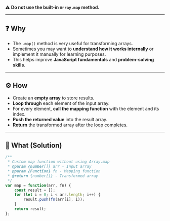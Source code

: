 
⚠️ **Do not use the built-in `Array.map` method.**

---

## ❓ Why
- The `.map()` method is very useful for transforming arrays.  
- Sometimes you may want to **understand how it works internally** or implement it manually for learning purposes.  
- This helps improve **JavaScript fundamentals** and **problem-solving skills**.

---

## ⚙️ How
- Create an **empty array** to store results.  
- **Loop through** each element of the input array.  
- For every element, **call the mapping function** with the element and its index.  
- **Push the returned value** into the result array.  
- **Return** the transformed array after the loop completes.

---

## 📌 What (Solution)
```js
/**
 * Custom map function without using Array.map
 * @param {number[]} arr - Input array
 * @param {Function} fn - Mapping function
 * @return {number[]} - Transformed array
 */
var map = function(arr, fn) {
    const result = [];
    for (let i = 0; i < arr.length; i++) {
        result.push(fn(arr[i], i));
    }
    return result;
};
